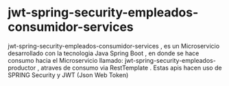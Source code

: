 # jwt-spring-security-empleados-consumidor-services
jwt-spring-security-empleados-consumidor-services , es un Microservicio desarrollado con la tecnologia Java Spring Boot , en donde se hace consumo hacia el Microservicio llamado: jwt-spring-security-empleados-productor  , atraves de consumo via RestTemplate . Estas apis hacen uso de SPRING Security y JWT (Json Web Token)
